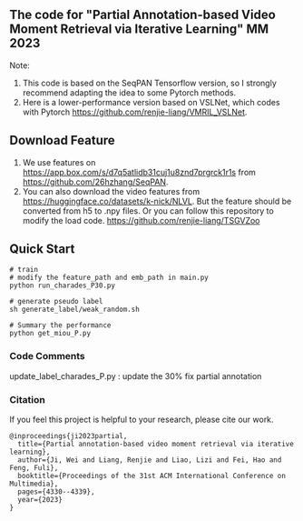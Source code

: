## The code for "Partial Annotation-based Video Moment Retrieval via Iterative Learning" MM 2023

Note:
1. This code is based on the SeqPAN Tensorflow version, so I strongly recommend adapting the idea to some Pytorch methods.
2. Here is a lower-performance version based on VSLNet, which codes with Pytorch https://github.com/renjie-liang/VMRIL_VSLNet.


## Download Feature
1. We use features on https://app.box.com/s/d7q5atlidb31cuj1u8znd7prgrck1r1s from https://github.com/26hzhang/SeqPAN.
2. You can also download the video features from https://huggingface.co/datasets/k-nick/NLVL. But the feature should be converted from h5 to .npy files. Or you can follow this repository to modify the load code. https://github.com/renjie-liang/TSGVZoo



## Quick Start
```
# train
# modify the feature_path and emb_path in main.py
python run_charades_P30.py

# generate pseudo label
sh generate_label/weak_random.sh

# Summary the performance
python get_miou_P.py
```



### Code Comments
update_label_charades_P.py : update the 30% fix partial annotation


### Citation
If you feel this project is helpful to your research, please cite our work.
```
@inproceedings{ji2023partial,
  title={Partial annotation-based video moment retrieval via iterative learning},
  author={Ji, Wei and Liang, Renjie and Liao, Lizi and Fei, Hao and Feng, Fuli},
  booktitle={Proceedings of the 31st ACM International Conference on Multimedia},
  pages={4330--4339},
  year={2023}
}

```
